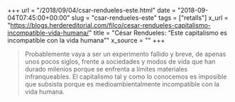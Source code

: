+++
url = "/2018/09/04/csar-rendueles-este.html"
date = "2018-09-04T07:45:00+00:00"
slug = "csar-rendueles-este"
tags = ["retalls"]
x_url = "https://blogs.herdereditorial.com/filco/cesar-rendueles-capitalismo-incompatible-vida-humana/"
title = "César Rendueles: “Este capitalismo es incompatible con la vida humana”"
x_source = ""
+++


> Probablemente vaya a ser un experimento fallido y breve, de apenas unos pocos siglos, frente a sociedades y modos de vida que han durado milenios porque se enfrenta a límites materiales infranqueables. El capitalismo tal y como lo conocemos es imposible que subsista porque es medioambientalmente incompatible con la vida humana.
